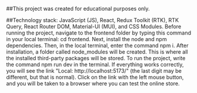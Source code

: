 ##This project was created for educational purposes only.

##Technology stack: JavaScript (JS), React, Redux Toolkit (RTK), RTK Query, React Router DOM, Material-UI (MUI), and CSS Modules.
Before running the project, navigate to the frontend folder by typing this command in your local terminal: cd frontend. Next, install the node and npm dependencies. Then, in the local terminal, enter the command npm i.
After installation, a folder called node_modules will be created. This is where all the installed third-party packages will be stored.
To run the project, write the command npm run dev in the terminal. If everything works correctly, you will see the link "Local: http://localhost:5173/" (the last digit may be different, but that is normal). Click on the link with the left mouse button, and you will be taken to a browser where you can test the online store.

